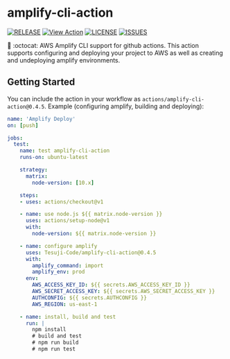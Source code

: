 # amplify-cli-action

[![RELEASE](https://img.shields.io/github/v/release/Tesuji-Code/amplify-cli-action?include_prereleases)](https://github.com/Tesuji-Code/amplify-cli-action/releases)
[![View Action](https://img.shields.io/badge/view-action-blue.svg?logo=github&color=orange)](https://github.com/marketplace/actions/amplify-cli-action-sh)
[![LICENSE](https://img.shields.io/github/license/Tesuji-Code/amplify-cli-action)](https://github.com/Tesuji-Code/amplify-cli-action/blob/master/LICENSE)
[![ISSUES](https://img.shields.io/github/issues/Tesuji-Code/amplify-cli-action)](https://github.com/Tesuji-Code/amplify-cli-action/issues)
  
🚀 :octocat: AWS Amplify CLI support for github actions. This action supports configuring and deploying your project to AWS as well as creating and undeploying amplify environments.

## Getting Started
You can include the action in your workflow as `actions/amplify-cli-action@0.4.5`. Example (configuring amplify, building and deploying):

```yaml
name: 'Amplify Deploy'
on: [push]

jobs:
  test:
    name: test amplify-cli-action
    runs-on: ubuntu-latest

    strategy:
      matrix:
        node-version: [10.x]

    steps:
    - uses: actions/checkout@v1

    - name: use node.js ${{ matrix.node-version }}
      uses: actions/setup-node@v1
      with:
        node-version: ${{ matrix.node-version }}

    - name: configure amplify
      uses: Tesuji-Code/amplify-cli-action@0.4.5
      with:
        amplify_command: import
        amplify_env: prod
      env:
        AWS_ACCESS_KEY_ID: ${{ secrets.AWS_ACCESS_KEY_ID }}
        AWS_SECRET_ACCESS_KEY: ${{ secrets.AWS_SECRET_ACCESS_KEY }}
        AUTHCONFIG: ${{ secrets.AUTHCONFIG }}
        AWS_REGION: us-east-1

    - name: install, build and test
      run: |
        npm install
        # build and test
        # npm run build
        # npm run test
    
```
